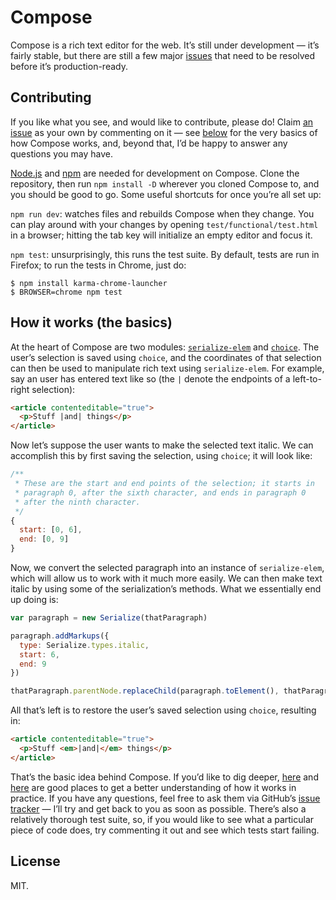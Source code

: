 # Compose

Compose is a rich text editor for the web. It’s still under development — it’s fairly stable, but there are still a few major [issues][issues] that need to be resolved before it’s production-ready.

## Contributing

If you like what you see, and would like to contribute, please do! Claim [an issue][issues] as your own by commenting on it — see [below](#how-it-works-the-basics) for the very basics of how Compose works, and, beyond that, I’d be happy to answer any questions you may have.

[Node.js](http://nodejs.org/) and [npm](https://github.com/npm/npm) are needed for development on Compose. Clone the repository, then run `npm install -D` wherever you cloned Compose to, and you should be good to go. Some useful shortcuts for once you’re all set up:

`npm run dev`: watches files and rebuilds Compose when they change. You can play around with your changes by opening `test/functional/test.html` in a browser; hitting the tab key will initialize an empty editor and focus it.

`npm test`: unsurprisingly, this runs the test suite. By default, tests are run in Firefox; to run the tests in Chrome, just do:

```
$ npm install karma-chrome-launcher
$ BROWSER=chrome npm test
```

## How it works (the basics)

At the heart of Compose are two modules: [`serialize-elem`][serelem] and [`choice`][choice]. The user’s selection is saved using `choice`, and the coordinates of that selection can then be used to manipulate rich text using `serialize-elem`. For example, say an user has entered text like so (the `|` denote the endpoints of a left-to-right selection):

```html
<article contenteditable="true">
  <p>Stuff |and| things</p>
</article>
```

Now let’s suppose the user wants to make the selected text italic. We can accomplish this by first saving the selection, using `choice`; it will look like:

```js
/**
 * These are the start and end points of the selection; it starts in
 * paragraph 0, after the sixth character, and ends in paragraph 0
 * after the ninth character.
 */
{
  start: [0, 6],
  end: [0, 9]
}
```

Now, we convert the selected paragraph into an instance of `serialize-elem`, which will allow us to work with it much more easily. We can then make text italic by using some of the serialization’s methods. What we essentially end up doing is:

```js
var paragraph = new Serialize(thatParagraph)

paragraph.addMarkups({
  type: Serialize.types.italic,
  start: 6,
  end: 9
})

thatParagraph.parentNode.replaceChild(paragraph.toElement(), thatParagraph)
```

All that’s left is to restore the user’s saved selection using `choice`, resulting in:

```html
<article contenteditable="true">
  <p>Stuff <em>|and|</em> things</p>
</article>
```

That’s the basic idea behind Compose. If you’d like to dig deeper, [here](https://github.com/lucthev/compose/blob/v1.0/src/richMode/view.js) and [here](https://github.com/lucthev/compose/blob/v1.0/src/richMode/smartText.js) are good places to get a better understanding of how it works in practice. If you have any questions, feel free to ask them via GitHub’s [issue tracker][issues] — I’ll try and get back to you as soon as possible. There’s also a relatively thorough test suite, so, if you would like to see what a particular piece of code does, try commenting it out and see which tests start failing.

## License

MIT.

[issues]: https://github.com/lucthev/compose/issues
[serelem]: https://github.com/lucthev/serialize
[choice]: https://github.com/lucthev/choice
